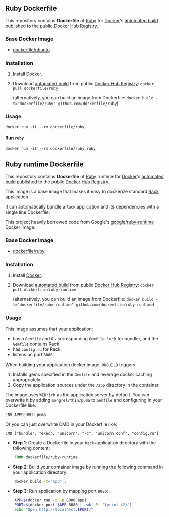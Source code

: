 ## Ruby Dockerfile


This repository contains **Dockerfile** of [Ruby](https://www.ruby-lang.org/) for [Docker](https://www.docker.com/)'s [automated build](https://registry.hub.docker.com/u/dockerfile/ruby/) published to the public [Docker Hub Registry](https://registry.hub.docker.com/).


### Base Docker Image

* [dockerfile/ubuntu](http://dockerfile.github.io/#/ubuntu)


### Installation

1. Install [Docker](https://www.docker.com/).

2. Download [automated build](https://registry.hub.docker.com/u/dockerfile/ruby/) from public [Docker Hub Registry](https://registry.hub.docker.com/): `docker pull dockerfile/ruby`

   (alternatively, you can build an image from Dockerfile: `docker build -t="dockerfile/ruby" github.com/dockerfile/ruby`)


### Usage

    docker run -it --rm dockerfile/ruby

#### Run `ruby`

    docker run -it --rm dockerfile/ruby ruby
## Ruby runtime Dockerfile


This repository contains **Dockerfile** of [Ruby](https://www.ruby-lang.org/) runtime for [Docker](https://www.docker.com/)'s [automated build](https://registry.hub.docker.com/u/dockerfile/ruby-runtime/) published to the public [Docker Hub Registry](https://registry.hub.docker.com/).

This image is a base image that makes it easy to dockerize standard [Rack](http://rack.github.io/) application.

It can automatically bundle a `Rack` application and its dependencies with a single line Dockerfile.

This project heavily borrowed code from Google's [google/ruby-runtime](https://registry.hub.docker.com/u/google/ruby-runtime/) Docker image.


### Base Docker Image

* [dockerfile/ruby](http://dockerfile.github.io/#/ruby)


### Installation

1. Install [Docker](https://www.docker.com/).

2. Download [automated build](https://registry.hub.docker.com/u/dockerfile/ruby-runtime/) from public [Docker Hub Registry](https://registry.hub.docker.com/): `docker pull dockerfile/ruby-runtime`

   (alternatively, you can build an image from Dockerfile: `docker build -t="dockerfile/ruby-runtime" github.com/dockerfile/ruby-runtime`)


### Usage

This image assumes that your application:

* has a `Gemfile` and its corresponding `Gemfile.lock` for bundler, and the `Gemfile` contains Rack.
* has `config.ru` for Rack.
* listens on port `8080`.

When building your application docker image, `ONBUILD` triggers

1. Installs gems specified in the `Gemfile` and leverage docker caching appropriately.
2. Copy the application sources under the `/app` directory in the container.

The image uses `WEBrick` as the application server by default. You can overwrite it by adding `mongrel/thin/puma` to `Gemfile` and configuring in your Dockerfile like:

    ENV APPSERVER puma

Or you can just overwrite CMD in your Dockerfile like:

    CMD ["bundle", "exec", "unicorn", "-c", "unicorn.conf", "config.ru"]

* **Step 1**: Create a Dockerfile in your `Rack` application directory with the following content:

```dockerfile
    FROM dockerfile/ruby-runtime
```

* **Step 2**: Build your container image by running the following command in your application directory:

```sh
    docker build -t="app" .
```

* **Step 3**: Run application by mapping port `8080`:

```sh
    APP=$(docker run -d -p 8080 app)
    PORT=$(docker port $APP 8080 | awk -F: '{print $2}')
    echo "Open http://localhost:$PORT/"
```
